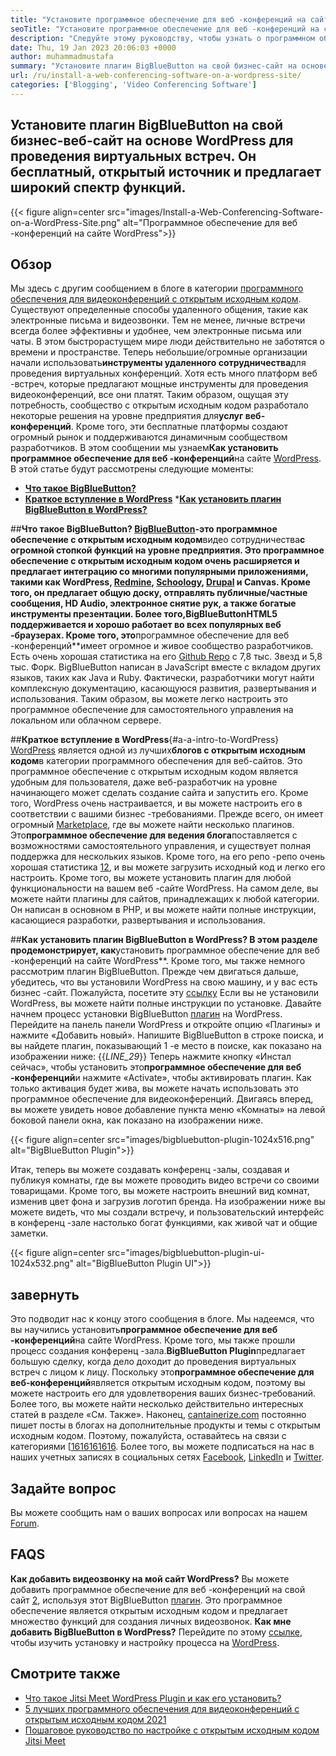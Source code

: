 ```yaml
---
title: "Установите программное обеспечение для веб -конференций на сайте WordPress" 
seoTitle: "Установите программное обеспечение для веб -конференций на сайте WordPress" 
description: "Следуйте этому руководству, чтобы узнать о программном обеспечении для веб-конференций с открытым исходным кодом BigBlueButton. Давайте рассмотрим, как установить плагин BigBlueButton на WordPress." 
date: Thu, 19 Jan 2023 20:06:03 +0000
author: muhammadmustafa
summary: "Установите плагин BigBlueButton на свой бизнес-сайт на основе WordPress для проведения виртуальных встреч. Он бесплатный, открытый источник и предлагает широкий спектр функций." 
url: /ru/install-a-web-conferencing-software-on-a-wordpress-site/
categories: ['Blogging', 'Video Conferencing Software']
---
```


## Установите плагин BigBlueButton на свой бизнес-веб-сайт на основе WordPress для проведения виртуальных встреч. Он бесплатный, открытый источник и предлагает широкий спектр функций.

{{< figure align=center src="images/Install-a-Web-Conferencing-Software-on-a-WordPress-Site.png" alt="Программное обеспечение для веб -конференций на сайте WordPress">}}


## Обзор
Мы здесь с другим сообщением в блоге в категории [программного обеспечения для видеоконференций с открытым исходным кодом][1]. Существуют определенные способы удаленного общения, такие как электронные письма и видеозвонки. Тем не менее, личные встречи всегда более эффективны и удобнее, чем электронные письма или чаты. В этом быстрорастущем мире люди действительно не заботятся о времени и пространстве. Теперь небольшие/огромные организации начали использовать**инструменты удаленного сотрудничества**для проведения виртуальных конференций. Хотя есть много платформ веб -встреч, которые предлагают мощные инструменты для проведения видеоконференций, все они платят. Таким образом, ощущая эту потребность, сообщество с открытым исходным кодом разработало некоторые решения на уровне предприятия для**услуг веб-конференций**. Кроме того, эти бесплатные платформы создают огромный рынок и поддерживаются динамичным сообществом разработчиков. В этом сообщении мы узнаем**Как установить программное обеспечение для веб -конференций**на сайте [WordPress][2].
В этой статье будут рассмотрены следующие моменты:
* [**Что такое BigBlueButton?**][3]
* [**Краткое вступление в WordPress**][4]
***[Как установить плагин BigBlueButton в WordPress?][5]**

##**Что такое BigBlueButton?
[BigBlueButton][6]-это программное обеспечение с открытым исходным кодом**видео сотрудничества**с огромной стопкой функций на уровне предприятия. Это программное обеспечение с открытым исходным кодом очень расширяется и предлагает интеграцию со многими популярными приложениями, такими как WordPress, [Redmine][7], [Schoology][8], [Drupal][9] и Canvas. Кроме того, он предлагает общую доску, отправлять публичные/частные сообщения, HD Audio, электронное снятие рук, а также богатые инструменты презентации. Более того,**BigBlueButton**HTML5 поддерживается и хорошо работает во всех популярных веб -браузерах.
Кроме того, это**программное обеспечение для веб -конференций**имеет огромное и живое сообщество разработчиков. Есть очень хорошая статистика на его [Github Repo][10] с 7,8 тыс. Звезд и 5,8 тыс. Форк. BigBlueButton написан в JavaScript вместе с вкладом других языков, таких как Java и Ruby. Фактически, разработчики могут найти комплексную документацию, касающуюся развития, развертывания и использования. Таким образом, вы можете легко настроить это программное обеспечение для самостоятельного управления на локальном или облачном сервере.

##**Краткое вступление в WordPress**{#a-a-intro-to-WordPress}
[WordPress][2] является одной из лучших**блогов с открытым исходным кодом**в категории программного обеспечения для веб-сайтов. Это программное обеспечение с открытым исходным кодом является удобным для пользователя, даже веб-разработчик на уровне начинающего может сделать создание сайта и запустить его. Кроме того, WordPress очень настраивается, и вы можете настроить его в соответствии с вашими бизнес -требованиями. Прежде всего, он имеет огромный [Marketplace][11], где вы можете найти несколько плагинов.
Это**программное обеспечение для ведения блога**поставляется с возможностями самостоятельного управления, и существует полная поддержка для нескольких языков. Кроме того, на его репо -репо очень хорошая статистика [12][12], и вы можете загрузить исходный код и легко его настроить. Кроме того, вы можете установить плагин для любой функциональности на вашем веб -сайте WordPress. На самом деле, вы можете найти плагины для сайтов, принадлежащих к любой категории. Он написан в основном в PHP, и вы можете найти полные инструкции, касающиеся разработки, развертывания и использования.

##**Как установить плагин BigBlueButton в WordPress?
В этом разделе продемонстрирует, как**установить программное обеспечение для веб -конференций на сайте WordPress**. Кроме того, мы также немного рассмотрим плагин BigBlueButton. Прежде чем двигаться дальше, убедитесь, что вы установили WordPress на свою машину, и у вас есть бизнес -сайт.
Пожалуйста, посетите эту [ссылку][2] Если вы не установили WordPress, вы можете найти полные инструкции по установке.
Давайте начнем процесс установки BigBlueButton [плагин][13] на WordPress.
Перейдите на панель панели WordPress и откройте опцию «Плагины» и нажмите «Добавить новый». Напишите BigBlueButton в строке поиска, и вы найдете плагин, показывающий 1 -е место в поиске, как показано на изображении ниже:
{{_LINE_29_}}
Теперь нажмите кнопку «Инстал сейчас», чтобы установить это**программное обеспечение для веб -конференций**и нажмите «Activate», чтобы активировать плагин. Как только активация будет жива, вы можете начать использовать это программное обеспечение для видеоконференций. Двигаясь вперед, вы можете увидеть новое добавление пункта меню «Комнаты» на левой боковой панели окна, как показано на изображении ниже.

{{< figure align=center src="images/bigbluebutton-plugin-1024x516.png" alt="BigBlueButton Plugin">}}

Итак, теперь вы можете создавать конференц -залы, создавая и публикуя комнаты, где вы можете проводить видео встречи со своими товарищами. Кроме того, вы можете настроить внешний вид комнат, изменив цвет фона и загрузив логотип бренда. На изображении ниже вы можете видеть, что мы создали встречу, и пользовательский интерфейс в конференц -зале настолько богат функциями, как живой чат и общие заметки.

{{< figure align=center src="images/bigbluebutton-plugin-ui-1024x532.png" alt="BigBlueButton Plugin UI">}}


## завернуть
Это подводит нас к концу этого сообщения в блоге. Мы надеемся, что вы научились установить**программное обеспечение для веб -конференций**на сайте WordPress. Кроме того, мы также прошли процесс создания конференц -зала.**BigBlueButton Plugin**предлагает большую сделку, когда дело доходит до проведения виртуальных встреч с лицом к лицу. Поскольку это**программное обеспечение для веб-конференций**является открытым исходным кодом, поэтому вы можете настроить его для удовлетворения ваших бизнес-требований. Более того, вы можете найти несколько действительно интересных статей в разделе «См. Также».
Наконец, [cantainerize.com][14] постоянно пишет посты в блогах на дополнительные продукты и темы с открытым исходным кодом. Поэтому, пожалуйста, оставайтесь на связи с категориями [[16][16][16][16][16][16][16][16][16]. Более того, вы можете подписаться на нас в наших учетных записях в социальных сетях [Facebook][17], [LinkedIn][18] и [Twitter][19].

## Задайте вопрос
Вы можете сообщить нам о ваших вопросах или вопросах на нашем [Forum][20].

## FAQS
**Как добавить видеозвонку на мой сайт WordPress?**
Вы можете добавить программное обеспечение для веб -конференций на свой сайт [2][2], используя этот BigBlueButton [плагин][13]. Это программное обеспечение является открытым исходным кодом и предлагает множество функций для создания личных видеозвонок.
**Как мне добавить BigBlueButton в WordPress?**
Перейдите по этому [ссылке][5], чтобы изучить установку и настройку процесса на [WordPress][2].

## Смотрите также
  * [Что такое Jitsi Meet WordPress Plugin и как его установить?][21]
  * [5 лучших программного обеспечения для видеоконференций с открытым исходным кодом 2021][22]
  * [Пошаговое руководство по настройке с открытым исходным кодом Jitsi Meet][23]

  
[1]: https://products.containerize.com/video-conferencing/
[2]: https://products.containerize.com/blogging/wordpress/
[3]: #What-is-BigBlueButton
[4]: #A-brief-intro-to-WordPress
[5]: #How-to-install-BigBlueButton-plugin-in-WordPress
[6]: https://products.containerize.com/video-conferencing/bigbluebutton/
[7]: https://products.containerize.com/project-management/redmine/
[8]: https://app.schoology.com/login
[9]: https://products.containerize.com/content-management/drupal/
[10]: https://github.com/bigbluebutton/bigbluebutton
[11]: https://wordpress.org/plugins/
[12]: https://github.com/WordPress/WordPress
[13]: https://wordpress.org/plugins/video-conferencing-with-bbb/
[14]: https://www.containerize.com/
[15]: https://products.containerize.com/blogging/
[16]: https://products.containerize.com/social-network-platforms/
[17]: https://web.facebook.com/containerize
[18]: https://www.linkedin.com/company/containerize/
[19]: https://twitter.com/containerize_co
[20]: https://forum.containerize.com/
[21]: https://blog.containerize.com/blogging/what-is-jitsi-meet-wordpress-plugin-and-how-to-install-it/
[22]: https://blog.containerize.com/video-conferencing-software/top-5-open-source-video-conferencing-software-of-2021/
[23]: https://blog.containerize.com/video-conferencing-software/how-to-set-up-open-source-jitsi-meet/
